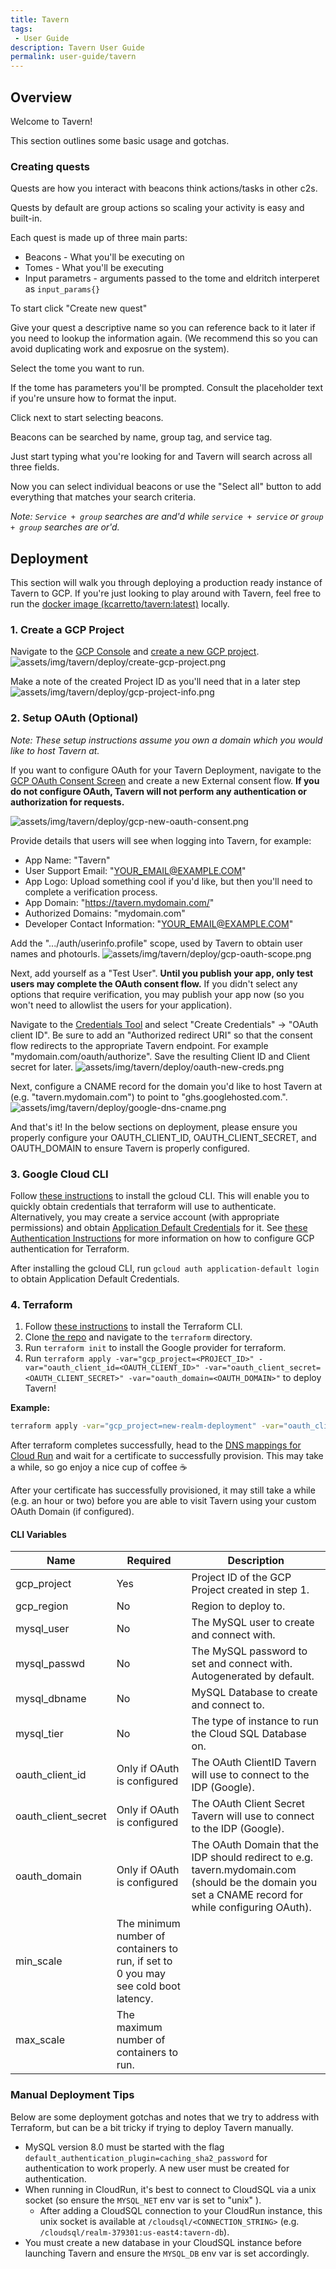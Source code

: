 ```yaml
---
title: Tavern
tags:
 - User Guide
description: Tavern User Guide
permalink: user-guide/tavern
---
```


## Overview

Welcome to Tavern!

This section outlines some basic usage and gotchas.

### Creating quests

Quests are how you interact with beacons think actions/tasks in other c2s.

Quests by default are group actions so scaling your activity is easy and built-in.

Each quest is made up of three main parts:
- Beacons - What you'll be executing on
- Tomes - What you'll be executing
- Input parametrs - arguments passed to the tome and eldritch interperet as `input_params{}`

To start click "Create new quest"

Give your quest a descriptive name so you can reference back to it later if you need to lookup the information again. (We recommend this so you can avoid duplicating work and exposrue on the system).

Select the tome you want to run.

If the tome has parameters you'll be prompted. Consult the placeholder text if you're unsure how to format the input.

Click next to start selecting beacons.

Beacons can be searched by name, group tag, and service tag.

Just start typing what you're looking for and Tavern will search across all three fields.

Now you can select individual beacons or use the "Select all" button to add everything that matches your search criteria.

*Note: `Service + group` searches are and'd while `service + service` or `group + group` searches are or'd.*


## Deployment

This section will walk you through deploying a production ready instance of Tavern to GCP. If you're just looking to play around with Tavern, feel free to run the [docker image (kcarretto/tavern:latest)](https://hub.docker.com/repository/docker/kcarretto/tavern/general) locally.

### 1. Create a GCP Project

Navigate to the [GCP Console](https://console.cloud.google.com/) and [create a new GCP project](https://console.cloud.google.com/projectcreate).
![assets/img/tavern/deploy/create-gcp-project.png](/assets/img/tavern/deploy/create-gcp-project.png)

Make a note of the created Project ID as you'll need that in a later step
![assets/img/tavern/deploy/gcp-project-info.png](/assets/img/tavern/deploy/gcp-project-info.png)

### 2. Setup OAuth (Optional)

_Note: These setup instructions assume you own a domain which you would like to host Tavern at._

If you want to configure OAuth for your Tavern Deployment, navigate to the [GCP OAuth Consent Screen](https://console.cloud.google.com/apis/credentials/consent) and create a new External consent flow. **If you do not configure OAuth, Tavern will not perform any authentication or authorization for requests.**

![assets/img/tavern/deploy/gcp-new-oauth-consent.png](/assets/img/tavern/deploy/gcp-new-oauth-consent.png)

Provide details that users will see when logging into Tavern, for example:

* App Name: "Tavern"
* User Support Email: "YOUR_EMAIL@EXAMPLE.COM"
* App Logo: Upload something cool if you'd like, but then you'll need to complete a verification process.
* App Domain: "https://tavern.mydomain.com/"
* Authorized Domains: "mydomain.com"
* Developer Contact Information: "YOUR_EMAIL@EXAMPLE.COM"

Add the ".../auth/userinfo.profile" scope, used by Tavern to obtain user names and photourls.
![assets/img/tavern/deploy/gcp-oauth-scope.png](/assets/img/tavern/deploy/gcp-oauth-scope.png)

Next, add yourself as a "Test User". **Until you publish your app, only test users may complete the OAuth consent flow.** If you didn't select any options that require verification, you may publish your app now (so you won't need to allowlist the users for your application).

Navigate to the [Credentials Tool](https://console.cloud.google.com/apis/credentials) and select "Create Credentials" -> "OAuth client ID". Be sure to add an "Authorized redirect URI" so that the consent flow redirects to the appropriate Tavern endpoint. For example "mydomain.com/oauth/authorize". Save the resulting Client ID and Client secret for later.
![assets/img/tavern/deploy/oauth-new-creds.png](/assets/img/tavern/deploy/oauth-new-creds.png)

Next, configure a CNAME record for the domain you'd like to host Tavern at (e.g. "tavern.mydomain.com") to point to "ghs.googlehosted.com.".
![assets/img/tavern/deploy/google-dns-cname.png](/assets/img/tavern/deploy/google-dns-cname.png)

And that's it! In the below sections on deployment, please ensure you properly configure your OAUTH_CLIENT_ID, OAUTH_CLIENT_SECRET, and OAUTH_DOMAIN to ensure Tavern is properly configured.

### 3. Google Cloud CLI

Follow [these instructions](https://cloud.google.com/sdk/docs/install) to install the gcloud CLI. This will enable you to quickly obtain credentials that terraform will use to authenticate. Alternatively, you may create a service account (with appropriate permissions) and obtain [Application Default Credentials](https://cloud.google.com/sdk/gcloud/reference/auth/application-default) for it. See [these Authentication Instructions](https://registry.terraform.io/providers/hashicorp/google/latest/docs/guides/provider_reference#authentication) for more information on how to configure GCP authentication for Terraform.

After installing the gcloud CLI, run `gcloud auth application-default login` to obtain Application Default Credentials.

### 4. Terraform

1. Follow [these instructions](https://developer.hashicorp.com/terraform/tutorials/aws-get-started/install-cli) to install the Terraform CLI.
2. Clone [the repo](https://github.com/spellshift/realm) and navigate to the `terraform` directory.
3. Run `terraform init` to install the Google provider for terraform.
4. Run `terraform apply -var="gcp_project=<PROJECT_ID>" -var="oauth_client_id=<OAUTH_CLIENT_ID>" -var="oauth_client_secret=<OAUTH_CLIENT_SECRET>" -var="oauth_domain=<OAUTH_DOMAIN>"` to deploy Tavern!

**Example:**

```sh
terraform apply -var="gcp_project=new-realm-deployment" -var="oauth_client_id=12345.apps.googleusercontent.com" -var="oauth_client_secret=ABCDEFG" -var="oauth_domain=test-tavern.redteam.toys"
```

After terraform completes successfully, head to the [DNS mappings for Cloud Run](https://console.cloud.google.com/run/domains) and wait for a certificate to successfully provision. This may take a while, so go enjoy a nice cup of coffee ☕

After your certificate has successfully provisioned, it may still take a while (e.g. an hour or two) before you are able to visit Tavern using your custom OAuth Domain (if configured).

#### CLI Variables

|Name|Required|Description|
|----|--------|-----------|
|gcp_project|Yes|Project ID of the GCP Project created in step 1.|
|gcp_region|No|Region to deploy to.|
|mysql_user|No|The MySQL user to create and connect with.|
|mysql_passwd|No|The MySQL password to set and connect with. Autogenerated by default. |
|mysql_dbname|No|MySQL Database to create and connect to.|
|mysql_tier|No|The type of instance to run the Cloud SQL Database on.|
|oauth_client_id|Only if OAuth is configured|The OAuth ClientID Tavern will use to connect to the IDP (Google).|
|oauth_client_secret|Only if OAuth is configured|The OAuth Client Secret Tavern will use to connect to the IDP (Google).|
|oauth_domain|Only if OAuth is configured|The OAuth Domain that the IDP should redirect to e.g. tavern.mydomain.com (should be the domain you set a CNAME record for while configuring OAuth).|
|min_scale|The minimum number of containers to run, if set to 0 you may see cold boot latency.|
|max_scale|The maximum number of containers to run.|

### Manual Deployment Tips

Below are some deployment gotchas and notes that we try to address with Terraform, but can be a bit tricky if trying to deploy Tavern manually.

* MySQL version 8.0 must be started with the flag `default_authentication_plugin=caching_sha2_password` for authentication to work properly. A new user must be created for authentication.
* When running in CloudRun, it's best to connect to CloudSQL via a unix socket (so ensure the `MYSQL_NET` env var is set to "unix" ).
  * After adding a CloudSQL connection to your CloudRun instance, this unix socket is available at `/cloudsql/<CONNECTION_STRING>` (e.g. `/cloudsql/realm-379301:us-east4:tavern-db`).
* You must create a new database in your CloudSQL instance before launching Tavern and ensure the `MYSQL_DB` env var is set accordingly.
